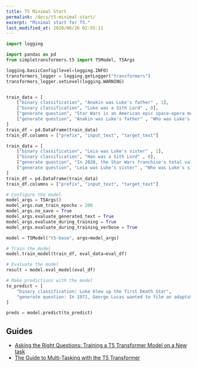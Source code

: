 ```yaml
---
title: T5 Minimal Start
permalink: /docs/t5-minimal-start/
excerpt: "Minimal start for T5."
last_modified_at: 2020/06/26 02:55:11
---
```


```python
import logging

import pandas as pd
from simpletransformers.t5 import T5Model, T5Args

logging.basicConfig(level=logging.INFO)
transformers_logger = logging.getLogger("transformers")
transformers_logger.setLevel(logging.WARNING)


train_data = [
    ["binary classification", "Anakin was Luke's father" , 1],
    ["binary classification", "Luke was a Sith Lord" , 0],
    ["generate question", "Star Wars is an American epic space-opera media franchise created by George Lucas, which began with the eponymous 1977 film and quickly became a worldwide pop-culture phenomenon", "Who created the Star Wars franchise?"],
    ["generate question", "Anakin was Luke's father" , "Who was Luke's father?"],
]
train_df = pd.DataFrame(train_data)
train_df.columns = ["prefix", "input_text", "target_text"]

train_data = [
    ["binary classification", "Leia was Luke's sister" , 1],
    ["binary classification", "Han was a Sith Lord" , 0],
    ["generate question", "In 2020, the Star Wars franchise's total value was estimated at US$70 billion, and it is currently the fifth-highest-grossing media franchise of all time.", "What is the total value of the Star Wars franchise?"],
    ["generate question", "Leia was Luke's sister" , "Who was Luke's sister?"],
]
train_df = pd.DataFrame(train_data)
train_df.columns = ["prefix", "input_text", "target_text"]

# Configure the model
model_args = T5Args()
model_args.num_train_epochs = 200
model_args.no_save = True
model_args.evaluate_generated_text = True
model_args.evaluate_during_training = True
model_args.evaluate_during_training_verbose = True

model = T5Model("t5-base", args=model_args)

# Train the model
model.train_model(train_df, eval_data=eval_df)

# Evaluate the model
result = model.eval_model(eval_df)

# Make predictions with the model
to_predict = [
    "binary classification: Luke blew up the first Death Star",
    "generate question: In 1971, George Lucas wanted to film an adaptation of the Flash Gordon serial, but could not obtain the rights, so he began developing his own space opera.",
]

preds = model.predict(to_predict)

```


## Guides

- [Asking the Right Questions: Training a T5 Transformer Model on a New task](https://towardsdatascience.com/asking-the-right-questions-training-a-t5-transformer-model-on-a-new-task-691ebba2d72c?source=friends_link&sk=9f88c539546eca32b702cc0243abd0dd)
- [The Guide to Multi-Tasking with the T5 Transformer](https://towardsdatascience.com/the-guide-to-multi-tasking-with-the-t5-transformer-90c70a08837b?source=friends_link&sk=ffe37deefa8dd4158f3f76e3dd46cf11)
